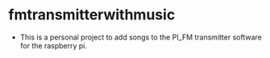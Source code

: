 # fmtransmitterwithmusic

- This is a personal project to add songs to the PI_FM transmitter software for the raspberry pi.
